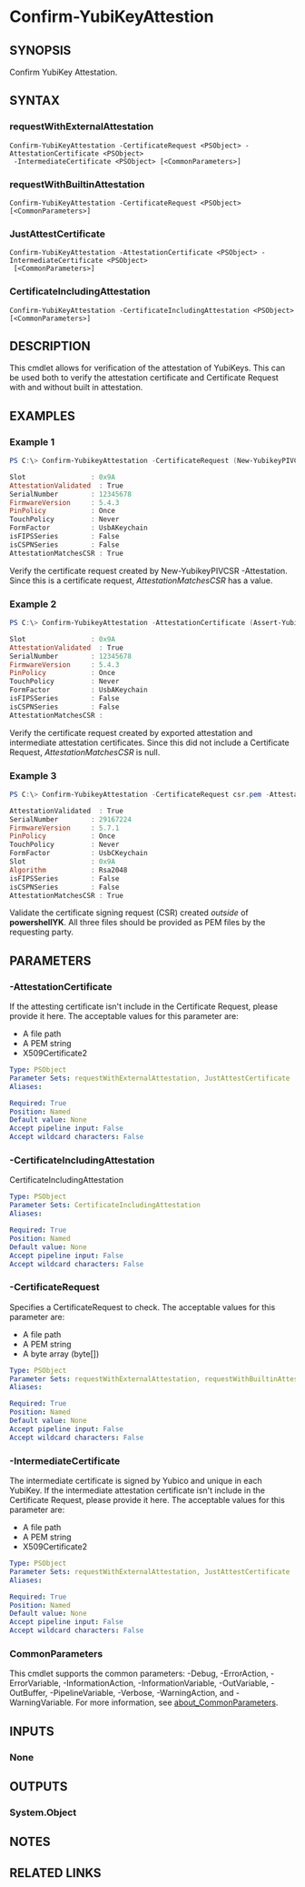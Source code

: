 ﻿---
external help file: powershellYK.dll-Help.xml
Module Name: powershellYK
online version:
schema: 2.0.0
---

# Confirm-YubiKeyAttestion

## SYNOPSIS
Confirm YubiKey Attestation.

## SYNTAX

### requestWithExternalAttestation
```
Confirm-YubiKeyAttestation -CertificateRequest <PSObject> -AttestationCertificate <PSObject>
 -IntermediateCertificate <PSObject> [<CommonParameters>]
```

### requestWithBuiltinAttestation
```
Confirm-YubiKeyAttestation -CertificateRequest <PSObject> [<CommonParameters>]
```

### JustAttestCertificate
```
Confirm-YubiKeyAttestation -AttestationCertificate <PSObject> -IntermediateCertificate <PSObject>
 [<CommonParameters>]
```

### CertificateIncludingAttestation
```
Confirm-YubiKeyAttestation -CertificateIncludingAttestation <PSObject> [<CommonParameters>]
```

## DESCRIPTION
This cmdlet allows for verification of the attestation of YubiKeys. This can be used both to verify the attestation certificate and Certificate Request with and without built in attestation.

## EXAMPLES

### Example 1
```powershell
PS C:\> Confirm-YubikeyAttestation -CertificateRequest (New-YubikeyPIVCSR -Slot 0x9a -Attestation -PEMEncoded)

Slot                : 0x9A
AttestationValidated  : True
SerialNumber        : 12345678
FirmwareVersion     : 5.4.3
PinPolicy           : Once
TouchPolicy         : Never
FormFactor          : UsbAKeychain
isFIPSSeries        : False
isCSPNSeries        : False
AttestationMatchesCSR : True
```

Verify the certificate request created by New-YubikeyPIVCSR -Attestation.
Since this is a certificate request, *AttestationMatchesCSR* has a value.

### Example 2
```powershell
PS C:\> Confirm-YubikeyAttestation -AttestationCertificate (Assert-YubikeyPIV -Slot 0x9a) -IntermediateCertificate (Export-YubikeyPIVCertificate -AttestationIntermediateCertificate)

Slot                : 0x9A
AttestationValidated  : True
SerialNumber        : 12345678
FirmwareVersion     : 5.4.3
PinPolicy           : Once
TouchPolicy         : Never
FormFactor          : UsbAKeychain
isFIPSSeries        : False
isCSPNSeries        : False
AttestationMatchesCSR :
```

Verify the certificate request created by exported attestation and intermediate attestation certificates.
Since this did not include a Certificate Request, *AttestationMatchesCSR* is null.

### Example 3
```powershell
PS C:\> Confirm-YubikeyAttestation -CertificateRequest csr.pem -AttestationCertificate attestation.pem -IntermediateCertificate intermediate.pem

AttestationValidated  : True
SerialNumber        : 29167224
FirmwareVersion     : 5.7.1
PinPolicy           : Once
TouchPolicy         : Never
FormFactor          : UsbCKeychain
Slot                : 0x9A
Algorithm           : Rsa2048
isFIPSSeries        : False
isCSPNSeries        : False
AttestationMatchesCSR : True
```

Validate the certificate signing request (CSR) created _outside_ of **powershellYK**.
All three files should be provided as PEM files by the requesting party.

## PARAMETERS

### -AttestationCertificate
If the attesting certificate isn't include in the Certificate Request, please provide it here. The acceptable values for this parameter are:
- A file path
- A PEM string
- X509Certificate2

```yaml
Type: PSObject
Parameter Sets: requestWithExternalAttestation, JustAttestCertificate
Aliases:

Required: True
Position: Named
Default value: None
Accept pipeline input: False
Accept wildcard characters: False
```

### -CertificateIncludingAttestation
CertificateIncludingAttestation

```yaml
Type: PSObject
Parameter Sets: CertificateIncludingAttestation
Aliases:

Required: True
Position: Named
Default value: None
Accept pipeline input: False
Accept wildcard characters: False
```

### -CertificateRequest
Specifies a CertificateRequest to check. The acceptable values for this parameter are:
- A file path
- A PEM string
- A byte array (byte[])

```yaml
Type: PSObject
Parameter Sets: requestWithExternalAttestation, requestWithBuiltinAttestation
Aliases:

Required: True
Position: Named
Default value: None
Accept pipeline input: False
Accept wildcard characters: False
```

### -IntermediateCertificate
The intermediate certificate is signed by Yubico and unique in each YubiKey. If the intermediate attestation certificate isn't include in the Certificate Request, please provide it here. The acceptable values for this parameter are:
- A file path
- A PEM string
- X509Certificate2

```yaml
Type: PSObject
Parameter Sets: requestWithExternalAttestation, JustAttestCertificate
Aliases:

Required: True
Position: Named
Default value: None
Accept pipeline input: False
Accept wildcard characters: False
```

### CommonParameters
This cmdlet supports the common parameters: -Debug, -ErrorAction, -ErrorVariable, -InformationAction, -InformationVariable, -OutVariable, -OutBuffer, -PipelineVariable, -Verbose, -WarningAction, and -WarningVariable. For more information, see [about_CommonParameters](http://go.microsoft.com/fwlink/?LinkID=113216).

## INPUTS

### None

## OUTPUTS

### System.Object
## NOTES

## RELATED LINKS
